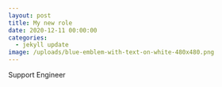 ```yaml
---
layout: post
title: My new role
date: 2020-12-11 00:00:00
categories:
  - jekyll update
image: /uploads/blue-emblem-with-text-on-white-480x480.png
---
```


Support Engineer
